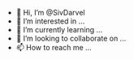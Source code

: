 - 👋 Hi, I’m @SivDarvel
- 👀 I’m interested in ...
- 🌱 I’m currently learning ...
- 💞️ I’m looking to collaborate on ...
- 📫 How to reach me ...

<!---
SivDarvel/SivDarvel is a ✨ special ✨ repository because its `README.md` (this file) appears on your GitHub profile.
You can click the Preview link to take a look at your changes.
--->
